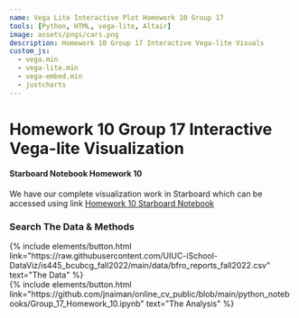 ```yaml
---
name: Vega Lite Interactive Plot Homework 10 Group 17
tools: [Python, HTML, vega-lite, Altair]
image: assets/pngs/cars.png
description: Homework 10 Group 17 Interactive Vega-lite Visuals
custom_js:
  - vega.min
  - vega-lite.min
  - vega-embed.min
  - justcharts
---
```



# Homework 10 Group 17 Interactive Vega-lite Visualization

<vegachart schema-url="{{ site.baseurl }}/assets/json/vis1_dashboard_select_interact.json" style="width: 100%"></vegachart>

<vegachart schema-url="{{ site.baseurl }}/assets/json/vis2_dashboard_bar_interact.json" style="width: 100%"></vegachart>

#### Starboard Notebook Homework 10
We have our complete visualization work in Starboard which can be accessed using link [Homework 10 Starboard Notebook](https://starboard.gg/vaibhavimehta/Assignment10-fork-fork-fork-nDHr9OT)

### Search The Data & Methods

<!-- these are written in a combo of html and liquid --> 

<div class="left">
{% include elements/button.html link="https://raw.githubusercontent.com/UIUC-iSchool-DataViz/is445_bcubcg_fall2022/main/data/bfro_reports_fall2022.csv" text="The Data" %}
</div>

<div class="right">
{% include elements/button.html link="https://github.com/jnaiman/online_cv_public/blob/main/python_notebooks/Group_17_Homework_10.ipynb" text="The Analysis" %}
</div>

